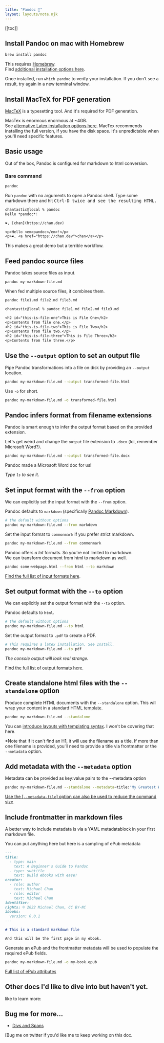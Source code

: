 ```yaml
---
title: "Pandoc 🌱"
layout: layouts/note.njk
---
```


[[toc]]

## Install Pandoc on mac with Homebrew

```bash
brew install pandoc
```

This requires [Homebrew](https://brew.sh).  
Find [additional installation options here](https://pandoc.org/installing.html#macos).

Once installed, run `which pandoc` to verify your installation.
If you don't see a result, try again in a new terminal window.

## Install MacTeX for PDF generation

[MacTeX](https://tug.org/mactex/mactex-download.html) is a typesetting tool. And it's required for PDF generation.

MacTex is enormous enormous at ~4GB.  
See [alternative Latex installation options here](https://pandoc.org/installing.html#macos).
MacTex recommends installing the full version, if you have the disk space. It's unpredictable when you'll need specific features.

## Basic usage

Out of the box, Pandoc is configured for markdown to html conversion.

### Bare command

```bash
pandoc
```

Run `pandoc` with no arguments to open a Pandoc shell. Type some markdown there and hit <kbd>Ctrl-D<kbd> twice and see the resulting HTML.

```txt
chantastic@local % pandoc
Hello *pandoc*!

❤️, [chan](https://chan.dev)

<p>Hello <em>pandoc</em>!</p>
<p>❤️, <a href="https://chan.dev">chan</a></p>
```

This makes a great demo but a terrible workflow.

## Feed pandoc source files

Pandoc takes source files as input.

```bash
pandoc my-markdown-file.md
```

When fed multiple source files, it combines them.

```bash
pandoc file1.md file2.md file3.md
```

```txt
chantastic@local % pandoc file1.md file2.md file3.md

<h2 id="this-is-file-one">This is File One</h2>
<p>Contents from file one.</p>
<h2 id="this-is-file-two">This is File Two</h2>
<p>Contents from file two.</p>
<h2 id="this-is-file-three">This is File Three</h2>
<p>Contents from file three.</p>
```

## Use the `--output` option to set an output file

Pipe Pandoc transformations into a file on disk by providing an `--output` location.

```bash
pandoc my-markdown-file.md --output transformed-file.html
```

Use `-o` for short.

```bash
pandoc my-markdown-file.md -o transformed-file.html
```

## Pandoc infers format from filename extensions

Pandoc is smart enough to infer the output format based on the provided extension.

Let's get weird and change the `output` file extension to `.docx` (lol, remember Microsoft Word?).

```bash
pandoc my-markdown-file.md --output transformed-file.docx
```

Pandoc made a Microsoft Word doc for us!

_Type `ls` to see it_.

## Set input format with the `--from` option

We can explicitly set the input format with the `--from` option.

Pandoc defaults to `markdown` (specifically [Pandoc Markdown](https://pandoc.org/MANUAL.html#pandocs-markdown)).

```bash
# the default without options
pandoc my-markdown-file.md --from markdown
```

Set the input format to `commonmark` if you prefer strict markdown.

```bash
pandoc my-markdown-file.md --from commonmark
```

Pandoc offers _a lot_ formats. So you're not limited to markdown.  
We can transform document from html to markdown as well.

```bash
pandoc some-webpage.html --from html --to markdown
```

[Find the full list of input formats here](https://pandoc.org/MANUAL.html#general-options).

## Set output format with the `--to` option

We can explicitly set the output format with the `--to` option.

Pandoc defaults to `html`.

```bash
# the default without options
pandoc my-markdown-file.md --to html
```

Set the output format to `.pdf` to create a PDF.

```bash
# This requires a latex installation. See Install.
pandoc my-markdown-file.md --to pdf
```

_The console output will look real strange._

[Find the full list of output formats here](https://pandoc.org/MANUAL.html#general-options).

## Create standalone html files with the `--standalone` option

Produce complete HTML documents with the `--standalone` option. This will wrap your content in a standard HTML template.

```bash
pandoc my-markdown-file.md --standalone
```

You can [introduce layouts with templating syntax](https://pandoc.org/MANUAL.html#templates). I won't be covering that here.

\*Note that if it can't find an H1, it will use the filename as a title. If more than one filename is provided, you'll need to provide a title via frontmatter or the `--metadata` option.

## Add metadata with the `--metadata` option

Metadata can be provided as key:value pairs to the --metadata option

```bash
pandoc my-markdown-file.md --standalone --metadata=title:"My Greatest Work",
```

[Use the [`--metadata-file`] option can also be used to reduce the command size](https://pandoc.org/MANUAL.html#templates).

## Include frontmatter in markdown files

A better way to include metadata is via a YAML metadatablock in your first markdown file.

You can put anything here but here is a sampling of ePub metadata

```markdown
---
title:
  - type: main
    text: A Beginner's Guide to Pandoc
  - type: subtitle
    text: Build ebooks with ease!
creator:
  - role: author
    text: Michael Chan
  - role: editor
    text: Michael Chan
identifier:
rights: © 2022 Michael Chan, CC BY-NC
ibooks:
  version: 0.0.1
---

# This is a standard markdown file

And this will be the first page in my ebook.
```

Generate an ePub and the frontmatter metadata will be used to populate the required ePub fields.

```bash
pandoc my-markdown-file.md -o my-book.epub
```

[Full list of ePub attributes](https://pandoc.org/MANUAL.html#epubs)


## Other docs I'd like to dive into but haven't yet.

like to learn more: 


## Bug me for more…

- [Divs and Spans](https://pandoc.org/MANUAL.html#divs-and-spans)

[Bug me on twitter if you'd like me to keep working on this doc.
